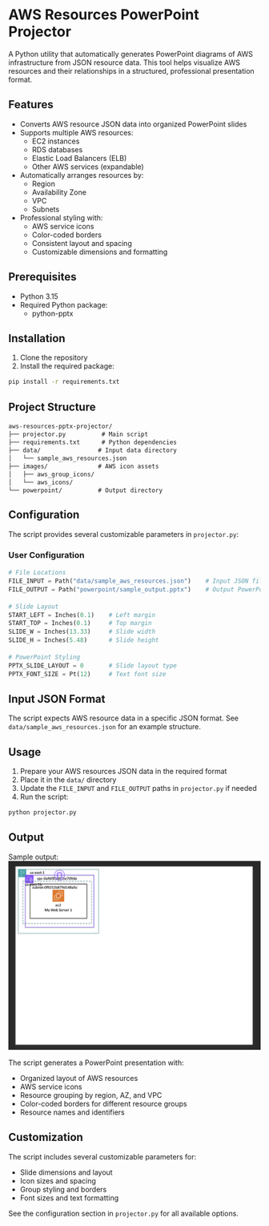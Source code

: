 # AWS Resources PowerPoint Projector

A Python utility that automatically generates PowerPoint diagrams of AWS infrastructure from JSON resource data. This tool helps visualize AWS resources and their relationships in a structured, professional presentation format.

## Features

- Converts AWS resource JSON data into organized PowerPoint slides
- Supports multiple AWS resources:
  - EC2 instances
  - RDS databases
  - Elastic Load Balancers (ELB)
  - Other AWS services (expandable)
- Automatically arranges resources by:
  - Region
  - Availability Zone
  - VPC
  - Subnets
- Professional styling with:
  - AWS service icons
  - Color-coded borders
  - Consistent layout and spacing
  - Customizable dimensions and formatting

## Prerequisites

- Python 3.15
- Required Python package:
  - python-pptx

## Installation

1. Clone the repository
2. Install the required package:

```bash
pip install -r requirements.txt
```

## Project Structure

```
aws-resources-pptx-projector/
├── projector.py          # Main script
├── requirements.txt      # Python dependencies
├── data/                # Input data directory
│   └── sample_aws_resources.json
├── images/              # AWS icon assets
│   ├── aws_group_icons/
│   └── aws_icons/
└── powerpoint/          # Output directory
```

## Configuration

The script provides several customizable parameters in `projector.py`:

### User Configuration

```python
# File Locations
FILE_INPUT = Path("data/sample_aws_resources.json")    # Input JSON file
FILE_OUTPUT = Path("powerpoint/sample_output.pptx")    # Output PowerPoint file

# Slide Layout
START_LEFT = Inches(0.1)    # Left margin
START_TOP = Inches(0.1)     # Top margin
SLIDE_W = Inches(13.33)     # Slide width
SLIDE_H = Inches(5.48)      # Slide height

# PowerPoint Styling
PPTX_SLIDE_LAYOUT = 0       # Slide layout type
PPTX_FONT_SIZE = Pt(12)     # Text font size
```

## Input JSON Format

The script expects AWS resource data in a specific JSON format. See `data/sample_aws_resources.json` for an example structure.

## Usage

1. Prepare your AWS resources JSON data in the required format
2. Place it in the `data/` directory
3. Update the `FILE_INPUT` and `FILE_OUTPUT` paths in `projector.py` if needed
4. Run the script:

```bash
python projector.py
```

## Output

Sample output:
![sample output](images/readme/demo_output.png)

The script generates a PowerPoint presentation with:

- Organized layout of AWS resources
- AWS service icons
- Resource grouping by region, AZ, and VPC
- Color-coded borders for different resource groups
- Resource names and identifiers

## Customization

The script includes several customizable parameters for:

- Slide dimensions and layout
- Icon sizes and spacing
- Group styling and borders
- Font sizes and text formatting

See the configuration section in `projector.py` for all available options.
